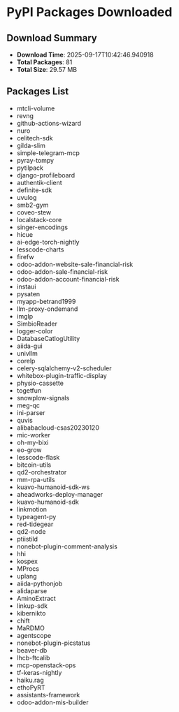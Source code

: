 # PyPI Packages Downloaded

## Download Summary
- **Download Time**: 2025-09-17T10:42:46.940918
- **Total Packages**: 81
- **Total Size**: 29.57 MB

## Packages List
- mtcli-volume
- revng
- github-actions-wizard
- nuro
- celitech-sdk
- gilda-slim
- simple-telegram-mcp
- pyray-tompy
- pytilpack
- django-profileboard
- authentik-client
- definite-sdk
- uvulog
- smb2-gym
- coveo-stew
- localstack-core
- singer-encodings
- hicue
- ai-edge-torch-nightly
- lesscode-charts
- firefw
- odoo-addon-website-sale-financial-risk
- odoo-addon-sale-financial-risk
- odoo-addon-account-financial-risk
- instaui
- pysaten
- myapp-betrand1999
- llm-proxy-ondemand
- imglp
- SimbioReader
- logger-color
- DatabaseCatlogUtility
- aiida-gui
- univllm
- corelp
- celery-sqlalchemy-v2-scheduler
- whitebox-plugin-traffic-display
- physio-cassette
- togetfun
- snowplow-signals
- meg-qc
- ini-parser
- quvis
- alibabacloud-csas20230120
- mic-worker
- oh-my-bixi
- eo-grow
- lesscode-flask
- bitcoin-utils
- qd2-orchestrator
- mm-rpa-utils
- kuavo-humanoid-sdk-ws
- aheadworks-deploy-manager
- kuavo-humanoid-sdk
- linkmotion
- typeagent-py
- red-tidegear
- qd2-node
- ptiistild
- nonebot-plugin-comment-analysis
- hhi
- kospex
- MProcs
- uplang
- aiida-pythonjob
- alidaparse
- AminoExtract
- linkup-sdk
- kibernikto
- chift
- MaRDMO
- agentscope
- nonebot-plugin-picstatus
- beaver-db
- lhcb-ftcalib
- mcp-openstack-ops
- tf-keras-nightly
- haiku.rag
- ethoPyRT
- assistants-framework
- odoo-addon-mis-builder

